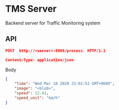 # TMS Server

Backend server for Traffic Monitoring system


## API

```json
POST  http://<server>:8008/process  HTTP/1.1

Content-Type: application/json
```

Body
```json
{
	"time": "Wed Mar 18 2020 23:02:52 GMT+0600",
	"image": "<blob>",
	"speed": 12.41,
	"speed_unit": "km/h"
}
```